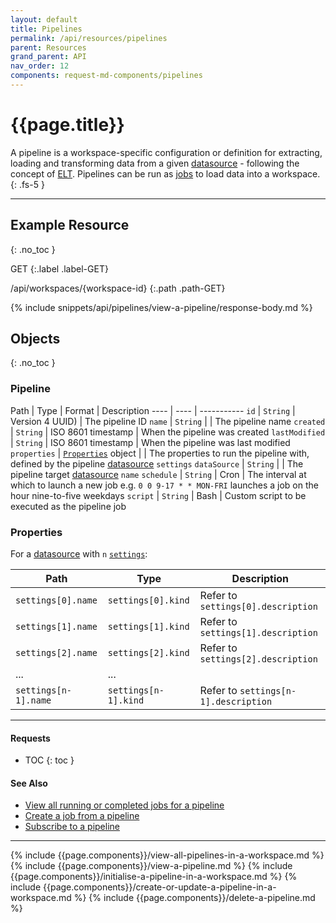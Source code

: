 ```yaml
---
layout: default
title: Pipelines
permalink: /api/resources/pipelines
parent: Resources
grand_parent: API
nav_order: 12
components: request-md-components/pipelines
---
```


# {{page.title}}

A pipeline is a workspace-specific configuration or definition for extracting, loading and transforming data from a given [datasource](datasources) - following the concept of [ELT](https://en.wikipedia.org/wiki/Extract,_load,_transform). Pipelines can be run as [jobs](jobs) to load data into a workspace.
{: .fs-5 }

---

## Example Resource
{: .no_toc }

GET
{:.label .label-GET}

/api/workspaces/{workspace-id}
{:.path .path-GET}

{% include snippets/api/pipelines/view-a-pipeline/response-body.md %}

## Objects
{: .no_toc }

### Pipeline

Path | Type | Format | Description
---- | ---- | -----------
`id` | `String` | Version 4 UUID) | The pipeline ID 
`name` | `String` | | The pipeline name
`created` | `String` | ISO 8601 timestamp | When the pipeline was created
`lastModified` | `String` | ISO 8601 timestamp | When the pipeline was last modified
`properties` | [`Properties`](#properties) object | | The properties to run the pipeline with, defined by the pipeline [datasource](datasources) `settings`
`dataSource` | `String` | | The pipeline target [datasource](datasources) `name`
`schedule` | `String` | Cron | The interval at which to launch a new job e.g. `0 0 9-17 * * MON-FRI` launches a job on the hour nine-to-five weekdays
`script` | `String` | Bash | Custom script to be executed as the pipeline job

### Properties

For a [datasource](datasources) with `n` [`settings`](datasources#setting):

Path | Type | Description
---- | ---- | -----------
`settings[0].name` | `settings[0].kind` | Refer to `settings[0].description`
`settings[1].name` | `settings[1].kind` | Refer to `settings[1].description`
`settings[2].name` | `settings[2].kind` | Refer to `settings[2].description`
... | ...
`settings[n-1].name` | `settings[n-1].kind` | Refer to `settings[n-1].description`

---

#### Requests

- TOC
{: toc }

#### See Also

- [View all running or completed jobs for a pipeline](jobs#view-all-running-or-completed-jobs-for-a-pipeline)
- [Create a job from a pipeline](jobs#create-a-job-from-a-pipeline)
- [Subscribe to a pipeline](subscriptions#subscribe-to-a-pipeline)

---

{% include {{page.components}}/view-all-pipelines-in-a-workspace.md %}
{% include {{page.components}}/view-a-pipeline.md %}
{% include {{page.components}}/initialise-a-pipeline-in-a-workspace.md %}
{% include {{page.components}}/create-or-update-a-pipeline-in-a-workspace.md %}
{% include {{page.components}}/delete-a-pipeline.md %}

